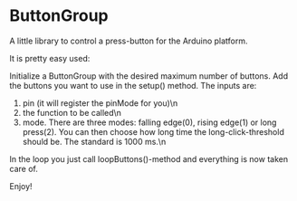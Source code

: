 ButtonGroup
===========

A little library to control a press-button for the Arduino platform.

It is pretty easy used:

Initialize a ButtonGroup with the desired maximum number of buttons.
Add the buttons you want to use in the setup() method. The inputs are:

1) pin (it will register the pinMode for you)\n 
2) the function to be called\n
3) mode. There are three modes: falling edge(0), rising edge(1) or long press(2). You can then choose how long time the long-click-threshold should be. The standard is 1000 ms.\n

In the loop you just call loopButtons()-method and everything is now taken care of.

Enjoy!



